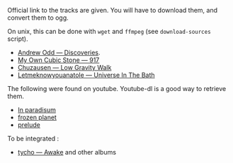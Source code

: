Official link to the tracks are given.
You will have to download them, and convert them to ogg.

On unix, this can be done with `wget` and `ffmpeg` (see `download-sources` script).

- [Andrew Odd — Discoveries](http://freemusicarchive.org/music/Andrew%5FOdd/Discoveries).
- [My Own Cubic Stone — 917](http://freemusicarchive.org/music/My%5FOwn%5FCubic%5FStone/917)
- [Chuzausen — Low Gravity Walk](http://freemusicarchive.org/music/Chuzausen/Attempt%5FOf%5FComunication/07Chuzausen-Low%5FGravity%5FWalk)
- [Letmeknowyouanatole — Universe In The Bath](http://freemusicarchive.org/music/Letmeknowyouanatole/Universe%5FIn%5FThe%5FBath)

The following were found on youtube. Youtube-dl is a good way to retrieve them.

- [In paradisum](https://www.youtube.com/watch?v=6-i1ESIRKdA)
- [frozen planet](https://www.youtube.com/watch?v=e-zEFZoxp%5F8 )
- [prelude](https://www.youtube.com/watch?v=nWcyzqZpJGc)

To be integrated :

- [tycho — Awake](https://www.youtube.com/watch?v=qEI1%5FoGPQr0) and other albums

